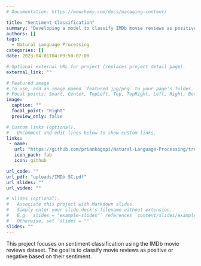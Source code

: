 ```yaml
---
# Documentation: https://wowchemy.com/docs/managing-content/

title: "Sentiment Classification"
summary: "Developing a model to classify IMDb movie reviews as positive or negative sentiments."
authors: []
tags: 
  - Natural Language Processing
categories: []
date: 2023-04-01T04:09:50-07:00

# Optional external URL for project (replaces project detail page).
external_link: ""

# Featured image
# To use, add an image named `featured.jpg/png` to your page's folder.
# Focal points: Smart, Center, TopLeft, Top, TopRight, Left, Right, BottomLeft, Bottom, BottomRight.
image:
  caption: ""
  focal_point: "Right"
  preview_only: false

# Custom links (optional).
#   Uncomment and edit lines below to show custom links.
links:
 - name:
   url: "https://github.com/priankagopi/Natural-Language-Processing/tree/main/Sentiment-Classification-using-IMDb-Movie-Reviews-Dataset"
   icon_pack: fab
   icon: github

url_code: ""
url_pdf: "uploads/IMDb SC.pdf"
url_slides: ""
url_video: ""

# Slides (optional).
#   Associate this project with Markdown slides.
#   Simply enter your slide deck's filename without extension.
#   E.g. `slides = "example-slides"` references `content/slides/example-slides.md`.
#   Otherwise, set `slides = ""`.
slides: ""
---
```


This project focuses on sentiment classification using the IMDb movie reviews dataset. The goal is to classify movie reviews as positive or negative based on their sentiment.
